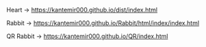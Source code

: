 Heart
->
https://kantemir000.github.io/dist/index.html
   
Rabbit
->
https://kantemir000.github.io/Rabbit/html/index/index.html

QR Rabbit
->
https://kantemir000.github.io/QR/index.html